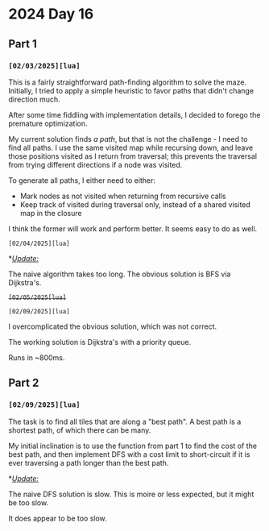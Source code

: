 # 2024 Day 16

## Part 1

### `[02/03/2025][lua]`

This is a fairly straightforward path-finding algorithm to solve the maze. Initially, I tried to apply a simple heuristic to favor paths that didn't change direction much.

After some time fiddling with implementation details, I decided to forego the premature optimization.

My current solution finds *a path*, but that is not the challenge - I need to find all paths. I use the same visited map while recursing down, and leave those positions visited as I return from traversal; this prevents the traversal from trying different directions if a node was visited.

To generate all paths, I either need to either:

* Mark nodes as not visited when returning from recursive calls
* Keep track of visited during traversal only, instead of a shared visited map in the closure

I think the former will work and perform better. It seems easy to do as well.

`[02/04/2025][lua]`

*<u>*Update:</u>*

The naive algorithm takes too long. The obvious solution is BFS via Dijkstra's.

~~`[02/05/2025[lua]`~~

`[02/09/2025][lua]`

I overcomplicated the obvious solution, which was not correct.

The working solution is Dijkstra's with a priority queue.

Runs in ~800ms.

## Part 2

### `[02/09/2025][lua]`

The task is to find all tiles that are along a "best path". A best path is a shortest path, of which there can be many.

My initial inclination is to use the function from part 1 to find the cost of the best path, and then implement DFS with a cost limit to short-circuit if it is ever traversing a path longer than the best path.

*<u>*Update:</u>*

The naive DFS solution is slow. This is moire or less expected, but it might be too slow.

It does appear to be too slow.

